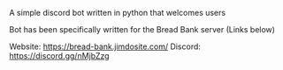 A simple discord bot written in python that welcomes users

Bot has been specifically written for the Bread Bank server (Links below)

Website: https://bread-bank.jimdosite.com/
Discord: https://discord.gg/nMjbZzg
